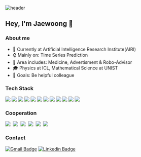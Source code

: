 ![header](https://capsule-render.vercel.app/api?type=waving&color=209BEA&height=300&section=header&text=Woongineer's%20Github&fontSize=50)

## Hey, I'm Jaewoong 👋

### About me

- 💼 Currently at Artificial Intelligence Research Institute(AIRI)
- ⌚ Mainly on: Time Series Prediction
- 🚀 Area includes: Medicine, Advertisment & Robo-Advisor
- 🎓 Physics at ICL, Mathematical Science at UNIST
- 🥅 Goals: Be helpful colleague

### Tech Stack
<p>
  <img src="https://img.shields.io/badge/Python-3776AB?style=flat-square&logo=Python&logoColor=white"/> 
  <img src="https://img.shields.io/badge/PyTorch-EE4C2C?style=flat-square&logo=PyTorch&logoColor=white"/>
  <img src="https://img.shields.io/badge/Flask-000000?style=flat-square&logo=Flask&logoColor=white"/>
  <img src="https://img.shields.io/badge/Plotly-3F4F75?style=flat-square&logo=Plotly&logoColor=white"/>
  <img src="https://img.shields.io/badge/Ray-028CF0?style=flat-square&logo=Ray&logoColor=white"/>
  <img src="https://img.shields.io/badge/SciPy-8CAAE6?style=flat-square&logo=SciPy&logoColor=white"/>
  <img src="https://img.shields.io/badge/scikit-learn-F7931E?style=flat-square&logo=scikit-learn&logoColor=white"/>
  <img src="https://img.shields.io/badge/Docker-2496ED?style=flat-square&logo=Docker&logoColor=white"/>
  <img src="https://img.shields.io/badge/MySQL-4479A1?style=flat-square&logo=MySQL&logoColor=white"/>
  <img src="https://img.shields.io/badge/R-276DC3?style=flat-square&logo=R&logoColor=white"/>
  <img src="https://img.shields.io/badge/LaTeX-008080?style=flat-square&logo=LaTeX&logoColor=white"/>
  <img src="https://img.shields.io/badge/Linux-FCC624?style=flat-square&logo=Linux&logoColor=white"/>
</p>



### Cooperation
<p>
  <img src="https://img.shields.io/badge/Git-F05032?style=flat-square&logo=Git&logoColor=white"/></a>&nbsp 
  <img src="https://img.shields.io/badge/GitHub-181717?style=flat-square&logo=GitHub&logoColor=white"/></a>&nbsp 
  <img src="https://img.shields.io/badge/Slack-4A154B?style=flat-square&logo=Slack&logoColor=white"/></a>&nbsp 
  <img src="https://img.shields.io/badge/Jira-0052CC?style=flat-square&logo=Jira&logoColor=white"/></a>&nbsp 
  <img src="https://img.shields.io/badge/Confluence-172B4D?style=flat-square&logo=Confluence&logoColor=white"/></a>&nbsp 
  <img src="https://img.shields.io/badge/Notion-000000?style=flat-square&logo=Notion&logoColor=white"/></a>&nbsp 
</p>


### Contact
[![Gmail Badge](https://img.shields.io/badge/Gmail-d14836?style=flat-square&logo=Gmail&logoColor=white&link=mailto:jheo2807@gmail.com)](mailto:jheo2807@gmail.com)
[![Linkedin Badge](https://img.shields.io/badge/-LinkedIn-blue?style=flat-square&logo=Linkedin&logoColor=white&link=https://www.linkedin.com/in/jwheo/)](https://www.linkedin.com/in/jwheo/)
